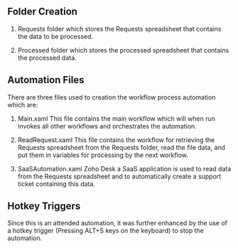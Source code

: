 
## Folder Creation
1. Requests folder which stores the Requests spreadsheet that contains the data to be processed.

2. Processed folder which stores the processed spreadsheet that contains the processed data.

## Automation Files
There are three files used to creation the workflow process automation which are:

1. Main.xaml
This file contains the main workflow which will when run invokes all other workflows and orchestrates the automation.

2. ReadRequest.xaml
This file contains the workflow for retrieving the Requests spreadsheet from the Requests folder, read the file data, and put them in variables for processing by the next workflow.

3. SaaSAutomation.xaml
Zoho Desk a SaaS application is used to read data from the Requests spreadsheet and to automatically create a support ticket containing this data.

## Hotkey Triggers
Since this is an attended automation, it was further enhanced by the use of a hotkey trigger (Pressing ALT+S keys on the keyboard) to stop the automation.
